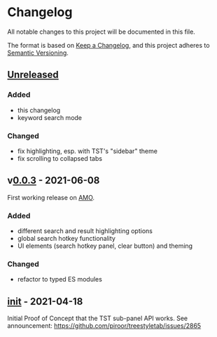 #  Changelog
All notable changes to this project will be documented in this file.

The format is based on [Keep a Changelog](https://keepachangelog.com/en/1.0.0/),
and this project adheres to [Semantic Versioning](https://semver.org/spec/v2.0.0.html).


## [Unreleased]

### Added
* this changelog
* keyword search mode

### Changed
* fix highlighting, esp. with TST's "sidebar" theme
* fix scrolling to collapsed tabs


## v[0.0.3] - 2021-06-08

First working release on [AMO](https://addons.mozilla.org/firefox/addon/tst-search/).

### Added
* different search and result highlighting options
* global search hotkey functionality
* UI elements (search hotkey panel, clear button) and theming

### Changed
* refactor to typed ES modules


## [init] - 2021-04-18

Initial Proof of Concept that the TST sub-panel API works. See announcement: <https://github.com/piroor/treestyletab/issues/2865>


[Unreleased]: https://github.com/NiklasGollenstede/tst-search/compare/v0.0.3b30...HEAD
[0.0.3]: https://github.com/NiklasGollenstede/tst-search/compare/66345ea1cfb685675bbb2e6edb6020a667c28bcf...v0.0.1b26
[init]: https://github.com/NiklasGollenstede/tst-search/commit/66345ea1cfb685675bbb2e6edb6020a667c28bcf
